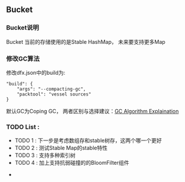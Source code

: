 ## Bucket

### Bucket说明
Bucket 当前的存储使用的是Stable HashMap， 未来要支持更多Map

### 修改GC算法
修改dfx.json中的build为:
```
"build": {
    "args": "--compacting-gc",
    "packtool": "vessel sources"
}
```

默认GC为Coping GC， 两者区别与选择建议：[GC Algorithm Explaination](https://github.com/C-B-Elite/Internet-Computer-Research/blob/main/Storage/GC.md)

### TODO List :
* TODO 1 : 下一步是考虑数组存和stable树存，这两个哪一个更好
* TODO 2 : 测试Stable Map的stable特性
* TODO 3 : 支持多种索引树
* TODO 4 : 加上支持抗弱碰撞的的BloomFilter组件
-

